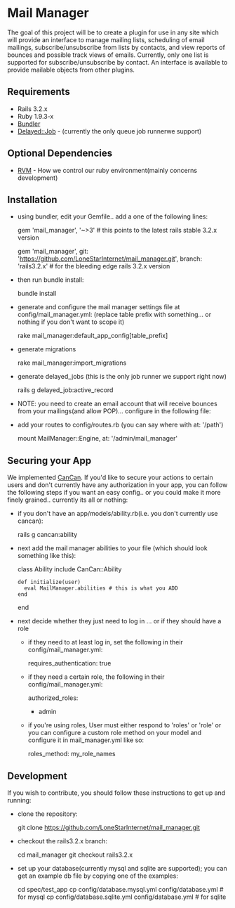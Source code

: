 Mail Manager
============

The goal of this project will be to create a plugin for use in any site which will provide an interface to manage mailing lists, scheduling of email mailings, subscribe/unsubscribe from lists by contacts, and view reports of bounces and possible track views of emails. Currently, only one list is supported for subscribe/unsubscribe by contact. An interface is available to provide mailable objects from other plugins.

Requirements
------------
* Rails 3.2.x
* Ruby 1.9.3-x
* [Bundler](http://bundler.io)
* [Delayed::Job](https://github.com/collectiveidea/delayed_job/) - (currently the only queue job runnerwe support)

Optional Dependencies
---------------------
* [RVM](http://rvm.io) - How we control our ruby environment(mainly concerns development)

Installation
------------
* using bundler, edit your Gemfile.. add a one of the following lines:

    gem 'mail_manager', '~>3' # this points to the latest rails stable 3.2.x version
     
    gem 'mail_manager', git: 'https://github.com/LoneStarInternet/mail_manager.git', branch: 'rails3.2.x' # for the bleeding edge rails 3.2.x version

* then run bundle install:

    bundle install

* generate and configure the mail manager settings file at config/mail_manager.yml: (replace table prefix with something... or nothing if you don't want to scope it)  

    rake mail_manager:default_app_config[table_prefix]

* generate migrations  

    rake mail_manager:import_migrations

* generate delayed_jobs (this is the only job runner we support right now)  
  
    rails g delayed_job:active_record

* NOTE: you need to create an email account that will receive bounces from your mailings(and allow POP)... configure in the following file:

* add your routes to config/routes.rb (you can say where with at: '/path')

    mount MailManager::Engine, at: '/admin/mail_manager'

Securing your App
-----------------
We implemented [CanCan](https://github.com/CanCanCommunity/cancancan). If you'd like to secure your actions to certain users and don't currently have any authorization in your app, you can follow the following steps if you want an easy config.. or you could make it more finely grained.. currently its all or nothing:

* if you don't have an app/models/ability.rb(i.e. you don't currently use cancan):

    rails g cancan:ability

* next add the mail manager abilities to your file (which should look something like this):

    class Ability
      include CanCan::Ability
    
      def initialize(user)
        eval MailManager.abilities # this is what you ADD
      end
    end

* next decide whether they just need to log in ... or if they should have a role

  * if they need to at least log in, set the following in their config/mail_manager.yml:

    requires_authentication: true

  * if they need a certain role, the following in their config/mail_manager.yml:

    authorized_roles:
      - admin

  * if you're using roles, User must either respond to 'roles' or 'role' or you can configure a custom role method on your model and configure it in mail_manager.yml like so:

    roles_method: my_role_names

Development
-----------
If you wish to contribute, you should follow these instructions to get up and running:

* clone the repository:

    git clone https://github.com/LoneStarInternet/mail_manager.git

* checkout the rails3.2.x branch:

    cd mail_manager
    git checkout rails3.2.x

* set up your database(currently mysql and sqlite are supported); you can get an example db file by copying one of the examples:

    cd spec/test_app
    cp config/database.mysql.yml config/database.yml # for mysql
    cp config/database.sqlite.yml config/database.yml # for sqlite




